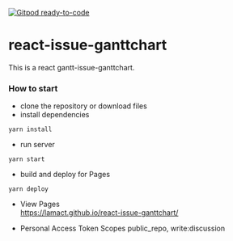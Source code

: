 [![Gitpod ready-to-code](https://img.shields.io/badge/Gitpod-ready--to--code-blue?logo=gitpod)](https://gitpod.io/#https://github.com/lamact/react-issue-ganttchart)

react-issue-ganttchart
===================

This is a react gantt-issue-ganttchart.

### How to start

 - clone the repository or download files
 - install dependencies
~~~
yarn install
~~~

 - run server
~~~
yarn start
~~~

- build and deploy for Pages
~~~
yarn deploy
~~~

- View Pages  
https://lamact.github.io/react-issue-ganttchart/

- Personal Access Token Scopes
public_repo, write:discussion